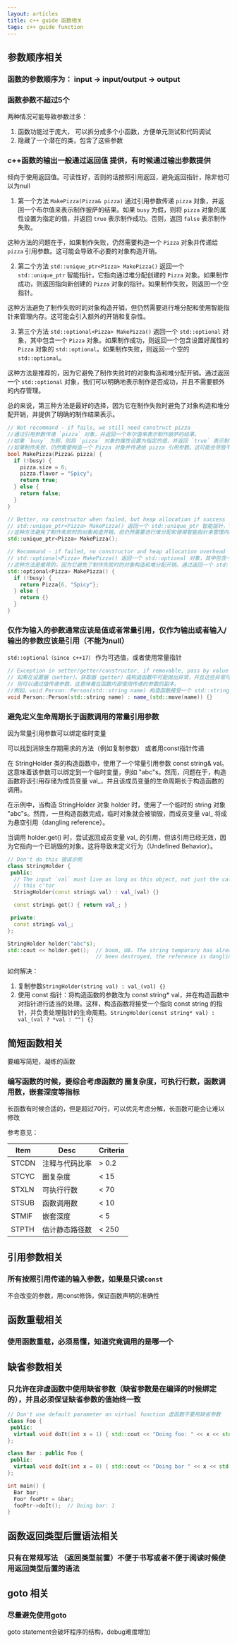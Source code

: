 ```yaml
---
layout: articles
title: c++ guide 函数相关
tags: c++ guide function
---
```



## 参数顺序相关

### 函数的参数顺序为： input ->  input/output -> output


### 函数参数不超过5个

两种情况可能导致参数过多：
1. 函数功能过于庞大， 可以拆分成多个小函数，方便单元测试和代码调试
2. 隐藏了一个潜在的类，包含了这些参数


### c++函数的输出一般通过返回值 提供，有时候通过输出参数提供

倾向于使用返回值。可读性好，否则的话按照引用返回，避免返回指针，除非他可以为null



1. 第一个方法 `MakePizza(Pizza& pizza)` 通过引用参数传递 `pizza` 对象，并返回一个布尔值来表示制作披萨的结果。如果 `busy` 为假，则将 `pizza` 对象的属性设置为指定的值，并返回 `true` 表示制作成功。否则，返回 `false` 表示制作失败。

这种方法的问题在于，如果制作失败，仍然需要构造一个 `Pizza` 对象并传递给 `pizza` 引用参数。这可能会导致不必要的对象构造开销。

2. 第二个方法 `std::unique_ptr<Pizza> MakePizza()` 返回一个 `std::unique_ptr` 智能指针，它指向通过堆分配创建的 `Pizza` 对象。如果制作成功，则返回指向新创建的 `Pizza` 对象的指针。如果制作失败，则返回一个空指针。

这种方法避免了制作失败时的对象构造开销，但仍然需要进行堆分配和使用智能指针来管理内存。这可能会引入额外的开销和复杂性。

3. 第三个方法 `std::optional<Pizza> MakePizza()` 返回一个 `std::optional` 对象，其中包含一个 `Pizza` 对象。如果制作成功，则返回一个包含设置好属性的 `Pizza` 对象的 `std::optional`。如果制作失败，则返回一个空的 `std::optional`。

这种方法是推荐的，因为它避免了制作失败时的对象构造和堆分配开销。通过返回一个 `std::optional` 对象，我们可以明确地表示制作是否成功，并且不需要额外的内存管理。

总的来说，第三种方法是最好的选择，因为它在制作失败时避免了对象构造和堆分配开销，并提供了明确的制作结果表示。

```C++
// Not recommand - if fails, we still need construct pizza
//通过引用参数传递 `pizza` 对象，并返回一个布尔值来表示制作披萨的结果。
//如果 `busy` 为假，则将 `pizza` 对象的属性设置为指定的值，并返回 `true` 表示制作成功。否则，返回 `false` 表示制作失败。
//如果制作失败，仍然需要构造一个 Pizza 对象并传递给 pizza 引用参数。这可能会导致不必要的对象构造开销。
bool MakePizza(Pizza& pizza) {
  if (!busy) {
    pizza.size = 6;
    pizza.flavor = "Spicy";
    return true;
  } else {
    return false;
  }
}

// Better, no constructor when failed, but heap allocation if success
// std::unique_ptr<Pizza> MakePizza() 返回一个 std::unique_ptr 智能指针，它指向通过堆分配创建的 Pizza 对象。如果制作成功，则返回指向新创建的 Pizza 对象的指针。如果制作失败，则返回一个空指针。
//这种方法避免了制作失败时的对象构造开销，但仍然需要进行堆分配和使用智能指针来管理内存。这可能会引入额外的开销和复杂性。
std::unique_ptr<Pizza> MakePizza();

// Recommand - if failed, no constructor and heap allocation overhead
// std::optional<Pizza> MakePizza() 返回一个 std::optional 对象，其中包含一个 Pizza 对象。如果制作成功，则返回一个包含设置好属性的 Pizza 对象的 std::optional。如果制作失败，则返回一个空的 std::optional。
//这种方法是推荐的，因为它避免了制作失败时的对象构造和堆分配开销。通过返回一个 std::optional 对象，我们可以明确地表示制作是否成功，并且不需要额外的内存管理。
std::optional<Pizza> MakePizza() {
  if (!busy) {
    return Pizza{6, "Spicy"};   
  } else {
    return {}
  }
}
```
### 仅作为输入的参数通常应该是值或者常量引用，仅作为输出或者输入/输出的参数应该是引用（不能为null）

`std::optional（since c++17）` 作为可选值，或者使用常量指针
```cpp
// Exception in setter/getter/constructor, if removable, pass by value
// 如果在设置器（setter）、获取器（getter）或构造函数中可能抛出异常，并且这些异常可以被处理并从调用方移除，
// 则可以通过值传递参数。这意味着在函数内部使用传递的参数的副本。
//例如，void Person::Person(std::string name) 构造函数接受一个 std::string 类型的参数，并将其移动到 name_ 成员变量中。
void Person::Person(std::string name) : name_(std::move(name)) {}
```

### 避免定义生命周期长于函数调用的常量引用参数

因为常量引用参数可以绑定临时变量

可以找到消除生存期需求的方法（例如复制参数） 或者用const指针传递


在 StringHolder 类的构造函数中，使用了一个常量引用参数 const string& val。这意味着该参数可以绑定到一个临时变量，例如 "abc"s。然而，问题在于，构造函数将该引用存储为成员变量 val_，并且该成员变量的生命周期长于构造函数的调用。

在示例中，当构造 StringHolder 对象 holder 时，使用了一个临时的 string 对象 "abc"s。然而，一旦构造函数完成，临时对象就会被销毁，而成员变量 val_ 将成为悬空引用（dangling reference）。

当调用 holder.get() 时，尝试返回成员变量 val_ 的引用，但该引用已经无效，因为它指向一个已销毁的对象。这将导致未定义行为（Undefined Behavior）。
```C++
// Don't do this 错误示例
class StringHolder {
 public:
  // The input `val` must live as long as this object, not just the call to
  // this c'tor
  StringHolder(const string& val) : val_(val) {}

  const string& get() { return val_; }

 private:
  const string& val_;
};

StringHolder holder("abc"s);
std::cout << holder.get();  // boom, UB. The string temporary has already
                            // been destroyed, the reference is dangling.
```
如何解决：

1. 复制参数`StringHolder(string val) : val_(val) {}`
2. 使用 const 指针：将构造函数的参数改为 const string* val，并在构造函数中对指针进行适当的处理。这样，构造函数将接受一个指向 const string 的指针，并负责处理指针的生命周期。`StringHolder(const string* val) : val_(val ? *val : "") {}`


## 简短函数相关

要编写简短，凝练的函数

### 编写函数的时候，要综合考虑函数的 圈复杂度，可执行行数，函数调用数，嵌套深度等指标

长函数有时候合适的，但是超过70行，可以优先考虑分解，长函数可能会让难以修改

参考意见：

| **Item** | **Desc**       | **Criteria** |
| -------- | -------------- | ------------ |
| STCDN    | 注释与代码比率 | > 0.2        |
| STCYC    | 圈复杂度       | < 15         |
| STXLN    | 可执行行数     | < 70         |
| STSUB    | 函数调用数     | < 10         |
| STMIF    | 嵌套深度       | < 5          |
| STPTH    | 估计静态路径数 | < 250        |


## 引用参数相关

### 所有按照引用传递的输入参数，如果是只读`const`

不会改变的参数，用const修饰，保证函数声明的准确性

## 函数重载相关

### 使用函数重载，必须易懂，知道究竟调用的是哪一个


## 缺省参数相关

### 只允许在非虚函数中使用缺省参数（缺省参数是在编译的时候绑定的），并且必须保证缺省参数的值始终一致

```C++
// Don't use default parameter on virtual function 虚函数不要用缺省参数
class Foo {
 public:
  virtual void doIt(int x = 1) { std::cout << "Doing foo: " << x << std::endl; }
};

class Bar : public Foo {
 public:
  virtual void doIt(int x = 0) { std::cout << "Doing bar " << x << std::endl; }
};

int main() {
  Bar bar;
  Foo* fooPtr = &bar;
  fooPtr->doIt();  // Doing bar: 1
}
```

## 函数返回类型后置语法相关

### 只有在常规写法 （返回类型前置）不便于书写或者不便于阅读时候使用返回类型后置的语法

## goto 相关

### 尽量避免使用goto
goto statement会破坏程序的结构，debug难度增加
